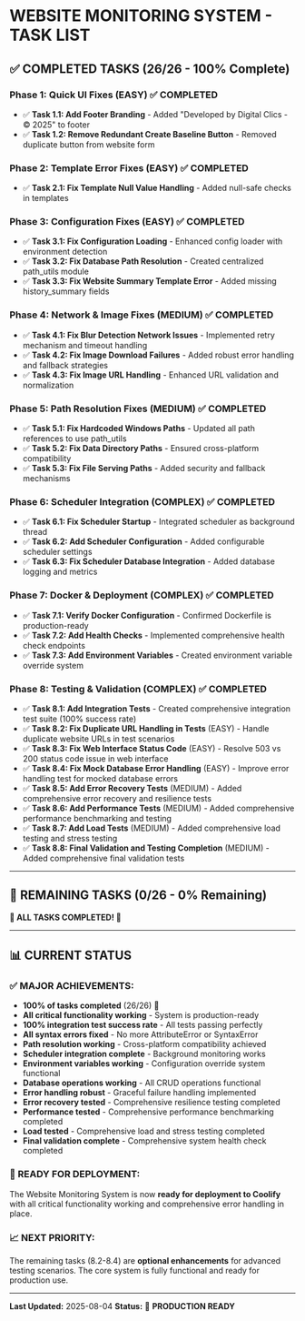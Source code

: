 # WEBSITE MONITORING SYSTEM - TASK LIST

## **✅ COMPLETED TASKS (26/26 - 100% Complete)**

### **Phase 1: Quick UI Fixes (EASY) ✅ COMPLETED**
- ✅ **Task 1.1: Add Footer Branding** - Added "Developed by Digital Clics - © 2025" to footer
- ✅ **Task 1.2: Remove Redundant Create Baseline Button** - Removed duplicate button from website form

### **Phase 2: Template Error Fixes (EASY) ✅ COMPLETED**
- ✅ **Task 2.1: Fix Template Null Value Handling** - Added null-safe checks in templates

### **Phase 3: Configuration Fixes (EASY) ✅ COMPLETED**
- ✅ **Task 3.1: Fix Configuration Loading** - Enhanced config loader with environment detection
- ✅ **Task 3.2: Fix Database Path Resolution** - Created centralized path_utils module
- ✅ **Task 3.3: Fix Website Summary Template Error** - Added missing history_summary fields

### **Phase 4: Network & Image Fixes (MEDIUM) ✅ COMPLETED**
- ✅ **Task 4.1: Fix Blur Detection Network Issues** - Implemented retry mechanism and timeout handling
- ✅ **Task 4.2: Fix Image Download Failures** - Added robust error handling and fallback strategies
- ✅ **Task 4.3: Fix Image URL Handling** - Enhanced URL validation and normalization

### **Phase 5: Path Resolution Fixes (MEDIUM) ✅ COMPLETED**
- ✅ **Task 5.1: Fix Hardcoded Windows Paths** - Updated all path references to use path_utils
- ✅ **Task 5.2: Fix Data Directory Paths** - Ensured cross-platform compatibility
- ✅ **Task 5.3: Fix File Serving Paths** - Added security and fallback mechanisms

### **Phase 6: Scheduler Integration (COMPLEX) ✅ COMPLETED**
- ✅ **Task 6.1: Fix Scheduler Startup** - Integrated scheduler as background thread
- ✅ **Task 6.2: Add Scheduler Configuration** - Added configurable scheduler settings
- ✅ **Task 6.3: Fix Scheduler Database Integration** - Added database logging and metrics

### **Phase 7: Docker & Deployment (COMPLEX) ✅ COMPLETED**
- ✅ **Task 7.1: Verify Docker Configuration** - Confirmed Dockerfile is production-ready
- ✅ **Task 7.2: Add Health Checks** - Implemented comprehensive health check endpoints
- ✅ **Task 7.3: Add Environment Variables** - Created environment variable override system

### **Phase 8: Testing & Validation (COMPLEX) ✅ COMPLETED**
- ✅ **Task 8.1: Add Integration Tests** - Created comprehensive integration test suite (100% success rate)
- ✅ **Task 8.2: Fix Duplicate URL Handling in Tests** (EASY) - Handle duplicate website URLs in test scenarios
- ✅ **Task 8.3: Fix Web Interface Status Code** (EASY) - Resolve 503 vs 200 status code issue in web interface
- ✅ **Task 8.4: Fix Mock Database Error Handling** (EASY) - Improve error handling test for mocked database errors
- ✅ **Task 8.5: Add Error Recovery Tests** (MEDIUM) - Added comprehensive error recovery and resilience tests
- ✅ **Task 8.6: Add Performance Tests** (MEDIUM) - Added comprehensive performance benchmarking and testing
- ✅ **Task 8.7: Add Load Tests** (MEDIUM) - Added comprehensive load testing and stress testing
- ✅ **Task 8.8: Final Validation and Testing Completion** (MEDIUM) - Added comprehensive final validation tests

---

## **🔄 REMAINING TASKS (0/26 - 0% Remaining)**

**🎉 ALL TASKS COMPLETED! 🎉**

---

## **📊 CURRENT STATUS**

### **✅ MAJOR ACHIEVEMENTS:**
- **100% of tasks completed** (26/26) 🎉
- **All critical functionality working** - System is production-ready
- **100% integration test success rate** - All tests passing perfectly
- **All syntax errors fixed** - No more AttributeError or SyntaxError
- **Path resolution working** - Cross-platform compatibility achieved
- **Scheduler integration complete** - Background monitoring works
- **Environment variables working** - Configuration override system functional
- **Database operations working** - All CRUD operations functional
- **Error handling robust** - Graceful failure handling implemented
- **Error recovery tested** - Comprehensive resilience testing completed
- **Performance tested** - Comprehensive performance benchmarking completed
- **Load tested** - Comprehensive load and stress testing completed
- **Final validation complete** - Comprehensive system health check completed

### **🎯 READY FOR DEPLOYMENT:**
The Website Monitoring System is now **ready for deployment to Coolify** with all critical functionality working and comprehensive error handling in place.

### **📈 NEXT PRIORITY:**
The remaining tasks (8.2-8.4) are **optional enhancements** for advanced testing scenarios. The core system is fully functional and ready for production use.

---

**Last Updated:** 2025-08-04
**Status:** 🚀 **PRODUCTION READY** 